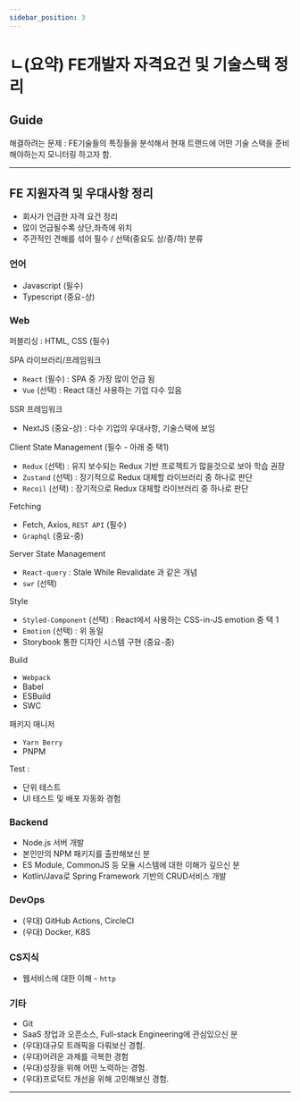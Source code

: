 ```yaml
---
sidebar_position: 3
---
```


# ㄴ(요약) FE개발자 자격요건 및 기술스택 정리

<head>
  <meta name="keywords" content="프론트엔드 개발자 자격요건, 프론트엔드 개발자 기술스택, FE개발자 React"/>
</head>


## Guide

해결하려는 문제 : FE기술들의 특징들을 분석해서 현재 트랜드에 어떤 기술 스택을 준비해야하는지 모니터링 하고자 함.  

---

## FE 지원자격 및 우대사항 정리

 * 회사가 언급한 자격 요건 정리
 * 많이 언급될수록 상단,좌측에 위치
 * 주관적인 견해를 섞어 필수 / 선택(중요도 상/중/하) 분류 


### 언어 

- Javascript (필수)  
- Typescript (중요-상)

### Web

퍼블리싱 : HTML, CSS (필수)  

SPA 라이브러리/프레임워크 
- `React` (필수) : SPA 중 가장 많이 언급 됨  
- `Vue` (선택) : React 대신 사용하는 기업 다수 있음  

SSR 프레임워크
- NextJS (중요-상) : 다수 기업의 우대사항, 기술스택에 보임


Client State Management (필수 - 아래 중 택1)
- `Redux` (선택) : 유지 보수되는 Redux 기반 프로젝트가 많을것으로 보아 학습 권장
- `Zustand` (선택) : 장기적으로 Redux 대체할 라이브러리 중 하나로 판단
- `Recoil` (선택) : 장기적으로 Redux 대체할 라이브러리 중 하나로 판단

Fetching
- Fetch, Axios, `REST API` (필수) 
- `Graphql` (중요-중)

Server State Management
- `React-query` : Stale While Revalidate 과 같은 개념
- `swr` (선택)


Style
- `Styled-Component` (선택) : React에서 사용하는 CSS-in-JS emotion 중 택 1 
- `Emotion` (선택) : 위 동일
- Storybook 통한 디자인 시스템 구현 (중요-중)


Build
- `Webpack`
- Babel
- ESBuild
- SWC

패키지 매니저
- `Yarn Berry`
-  PNPM

Test : 
- 단위 테스트
- UI 테스트 및 배포 자동화 경험


### Backend
- Node.js 서버 개발
- 본인만의 NPM 패키지를 출판해보신 분
- ES Module, CommonJS 등 모듈 시스템에 대한 이해가 깊으신 분
- Kotlin/Java로 Spring Framework 기반의 CRUD서비스 개발


### DevOps
- (우대) GitHub Actions, CircleCI 
- (우대) Docker, K8S


### CS지식
- 웹서비스에 대한 이해 - `http` 


### 기타
- Git
- SaaS 창업과 오픈소스, Full-stack Engineering에 관심있으신 분
- (우대)대규모 트래픽을 다뤄보신 경험.
- (우대)어려운 과제를 극복한 경험
- (우대)성장을 위해 어떤 노력하는 경험.
- (우대)프로덕트 개선을 위해 고민해보신 경험.

---





